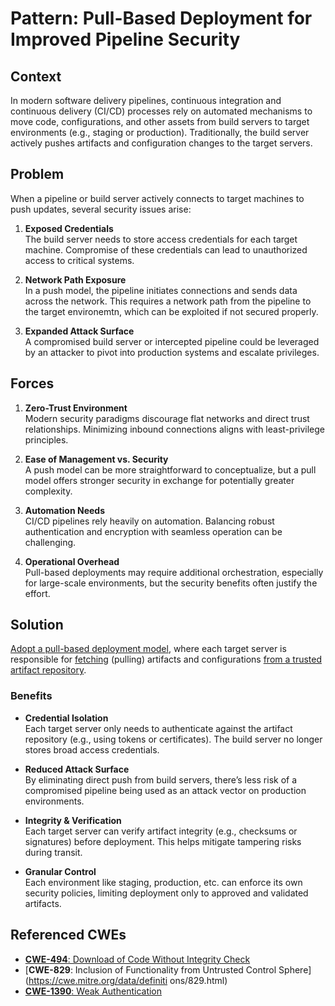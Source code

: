 # Pattern: Pull-Based Deployment for Improved Pipeline Security

## Context
In modern software delivery pipelines, continuous integration and continuous delivery (CI/CD) processes rely on automated mechanisms to move code, configurations, and other assets from build servers to target environments (e.g., staging or production). Traditionally, the build server actively pushes artifacts and configuration changes to the target servers.

## Problem
When a pipeline or build server actively connects to target machines to push updates, several security issues arise:

1. **Exposed Credentials**  
   The build server needs to store access credentials for each target machine. Compromise of these credentials can lead to unauthorized access to critical systems.

2. **Network Path Exposure**  
   In a push model, the pipeline initiates connections and sends data across the network. This requires a network path from the pipeline to the target environemtn, which can be exploited if not secured properly.

3. **Expanded Attack Surface**  
   A compromised build server or intercepted pipeline could be leveraged by an attacker to pivot into production systems and escalate privileges.

## Forces
1. **Zero-Trust Environment**  
   Modern security paradigms discourage flat networks and direct trust relationships. Minimizing inbound connections aligns with least-privilege principles.

2. **Ease of Management vs. Security**  
   A push model can be more straightforward to conceptualize, but a pull model offers stronger security in exchange for potentially greater complexity.

3. **Automation Needs**  
   CI/CD pipelines rely heavily on automation. Balancing robust authentication and encryption with seamless operation can be challenging.

4. **Operational Overhead**  
   Pull-based deployments may require additional orchestration, especially for large-scale environments, but the security benefits often justify the effort.

## Solution
<u>Adopt a pull-based deployment model</u>, where each target server is responsible for <u>fetching</u> (pulling) artifacts and configurations <u>from a trusted artifact repository</u>.

### Benefits
- **Credential Isolation**  
  Each target server only needs to authenticate against the artifact repository (e.g., using tokens or certificates). The build server no longer stores broad access credentials.

- **Reduced Attack Surface**  
  By eliminating direct push from build servers, there’s less risk of a compromised pipeline being used as an attack vector on production environments.

- **Integrity & Verification**  
  Each target server can verify artifact integrity (e.g., checksums or signatures) before deployment. This helps mitigate tampering risks during transit.

- **Granular Control**  
  Each environment like staging, production, etc. can enforce its own security policies, limiting deployment only to approved and validated artifacts.

## Referenced CWEs
- [**CWE-494**: Download of Code Without Integrity Check](https://cwe.mitre.org/data/definitions/494.html)  
- [**CWE-829**: Inclusion of Functionality from Untrusted Control Sphere](https://cwe.mitre.org/data/definiti
ons/829.html)
- [**CWE-1390**: Weak Authentication](https://cwe.mitre.org/data/definitions/1390.html)  